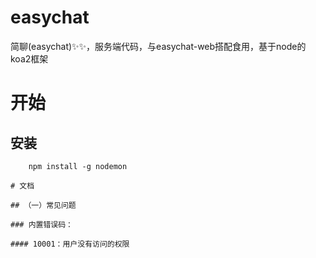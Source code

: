 # easychat
简聊(easychat)✨✨，服务端代码，与easychat-web搭配食用，基于node的koa2框架

# 开始

## 安装

````
    npm install -g nodemon

# 文档

## （一）常见问题

### 内置错误码：

#### 10001：用户没有访问的权限


